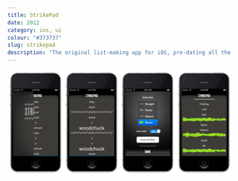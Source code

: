 ```yaml
---
title: StrikePad
date: 2012
category: ios, ui
colour: "#373737"
slug: strikepad
description: "The original list-making app for iOS, pre-dating all the copycats!"
---
```


![StrikePad Screenshots](screenshots.png)